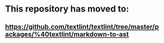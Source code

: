 # This repository has moved to:
## <https://github.com/textlint/textlint/tree/master/packages/%40textlint/markdown-to-ast>
